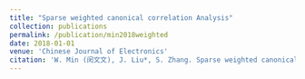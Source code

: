 ```yaml
---
title: "Sparse weighted canonical correlation Analysis"
collection: publications
permalink: /publication/min2018weighted   
date: 2018-01-01
venue: 'Chinese Journal of Electronics'
citation: 'W. Min (闵文文), J. Liu*, S. Zhang. Sparse weighted canonical correlation Analysis. Chinese Journal of Electronics (电子学报英文版) vol.27, no.3, pp.459-466, 2018 (中国计算机学会推荐Top I类期刊)'
---
```

